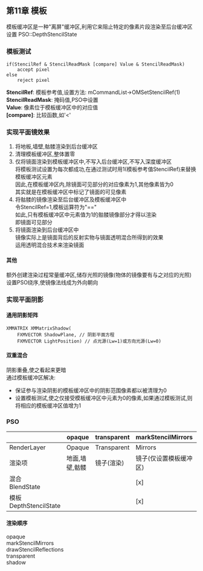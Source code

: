﻿## 第11章 模板
模板缓冲区是一种"离屏"缓冲区,利用它来阻止特定的像素片段渲染至后台缓冲区  
设置 PSO::DepthStencilState  
### 模板测试
```
if(StencilRef & StencilReadMask [compare] Value & StencilReadMask)
	accept pixel
else
	reject pixel
```
**StencilRef**: 模板参考值,设置方法: mCommandList->OMSetStencilRef(1)  
**StencilReadMask**: 掩码值,PSO中设置  
**Value**: 像素位于模板缓冲区中的对应值  
**[compare]**: 比较函数,如'<'  
### 实现平面镜效果
1. 将地板,墙壁,骷髅渲染到后台缓冲区  
2. 清理模板缓冲区,整体置零  
3. 仅将镜面渲染到模板缓冲区中,不写入后台缓冲区,不写入深度缓冲区  
将模板测试设置为每次都成功,在通过测试时用1(模板参考值StencilRef)来替换模板缓冲区元素  
因此,在模板缓冲区内,除镜面可见部分的对应像素为1,其他像素皆为0  
其实就是在模板缓冲区中标记了镜面的可见像素  
4. 将骷髅的镜像渲染至后台缓冲区及模板缓冲区中  
令StencilRef=1,模板运算符为"=="  
如此,只有模板缓冲区中元素值为1的骷髅镜像部分才得以渲染  
即镜面可见部分  
5. 将镜面渲染到后台缓冲区中  
镜像实际上是镜面背后的反射实物与镜面透明混合所得到的效果  
运用透明混合技术来渲染镜面  
#### 其他
额外创建渲染过程常量缓冲区,储存光照的镜像(物体的镜像要有与之对应的光照)  
设置PSO绕序,使镜像法线成为外向朝向  
### 实现平面阴影
#### 通用阴影矩阵
```
XMMATRIX XMMatrixShadow(
	FXMVECTOR ShadowPlane, // 阴影平面方程
	FXMVECTOR LightPosition) // 点光源(Lw=1)或方向光源(Lw=0)
```
#### 双重混合
阴影重叠,使之看起来更暗  
通过模板缓冲区解决:  
+ 保证参与渲染阴影的模板缓冲区中的阴影范围像素都以被清理为0  
+ 设置模板测试,使之仅接受模板缓冲区中元素为0的像素,如果通过模板测试,则将相应的模板缓冲区值增为1  
### PSO
|  | opaque | transparent | markStencilMirrors | drawStencilReflections | shadow |
| - | - | - | - | - | - |
| RenderLayer | Opaque | Transparent | Mirrors | Reflected | Shadow |
| 渲染项 |地面,墙壁,骷髅 | 镜子(渲染) | 镜子(仅设置模板缓冲区) | 骷髅镜像 | 阴影 |
| 混合<br/>BlendState |  |  | [x] |  |  |
| 模板<br/>DepthStencilState |  |  | [x] | [x] | [x] |
#### 渲染顺序
opaque  
markStencilMirrors  
drawStencilReflections  
transparent  
shadow  
